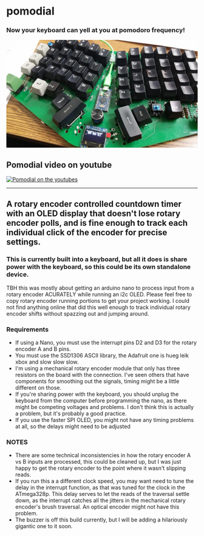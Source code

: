 # pomodial
### Now your keyboard can yell at you at pomodoro frequency!

![Pomodial installed on a Signum 3.1](https://github.com/TroyFletcher/pomodial/raw/master/20200219_085421.jpg)

## Pomodial video on youtube
[![Pomodial on the youtubes](https://img.youtube.com/vi/kT58mEs4q6I/0.jpg)](https://www.youtube.com/watch?v=kT58mEs4q6I)
***
## A rotary encoder controlled countdown timer with an OLED display that doesn't lose rotary encoder polls, and is fine enough to track each individual click of the encoder for precise settings.

### This is currently built into a keyboard, but all it does is share power with the keyboard, so this could be its own standalone device.

TBH this was mostly about getting an arduino nano to process input from a rotary encoder ACURATELY while running an i2c OLED. Please feel free to copy rotary encoder running portions to get your project working. I could not find anything online that did this well enough to track individual rotary encoder shifts without spazzing out and jumping around.

### Requirements 
- If using a Nano, you must use the interrupt pins D2 and D3 for the rotary encoder A and B pins.
- You must use the SSD1306 ASCII library, the Adafruit one is hueg leik xbox and slow slow slow.
- I'm using a mechanical rotary encoder module that only has three resistors on the board with the connection. I've seen others that have components for smoothing out the signals, timing might be a little different on those.
- If you're sharing power with the keyboard, you should unplug the keyboard from the computer before programming the nano, as there might be competing voltages and problems. I don't think this is actually a problem, but it's probably a good practice.
- If you use the faster SPI OLED, you might not have any timing problems at all, so the delays might need to be adjusted

### NOTES
- There are some technical inconsistencies in how the rotary encoder A vs B inputs are processed, this could be cleaned up, but I was just happy to get the rotary encoder to the point where it wasn't slipping reads.
- If you run this a a different clock speed, you may want need to tune the delay in the interrupt function, as that was tuned for the clock in the ATmega328p. This delay serves to let the reads of the traversal settle down, as the interrupt catches all the jitters in the mechanical rotary encoder's brush traversal. An optical encoder might not have this problem. 
- The buzzer is off this build currently, but I will be adding a hilariously gigantic one to it soon.